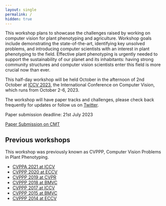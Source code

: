 ```yaml
---
layout: single
permalink: /
hidden: true
---
```



This workshop plans to showcase the challenges raised by working on computer vision for plant phenotyping and agriculture. Workshop goals include demonstrating the state-of-the-art, identifying key unsolved problems, and introducing computer scientists with an interest in plant phenotyping to the field. Effective plant phenotyping is urgently needed to support the sustainability of our planet and its inhabitants: having strong community structures and computer vision scientists enter this field is more crucial now than ever.

This half-day workshop will be held October in the afternoon of 2nd October at [ICCV 2023](http://iccv2023.thecvf.com/), the International Conference on Computer Vision, which runs from October 2-6, 2023. 

The workshop will have paper tracks and challenges, please check back frequently for updates or follow us on [Twitter](https://twitter.com/cvppa2021).

Paper submission deadline: 21st July 2023

[Paper Submission on CMT](https://cmt3.research.microsoft.com/CVPPA2023/)

## Previous workshops

This workshop was previously known as CVPPP, Computer Vision Problems in Plant Phenotyping.

- [CVPPA 2021 at ICCV](https://cvppa2021.github.io)
- [CVPPP 2020 at ECCV](https://www.plant-phenotyping.org/CVPPP2020)
- [CVPPP 2019 at CVPR](https://www.plant-phenotyping.org/CVPPP2019)
- [CVPPP 2018 at BMVC](https://www.plant-phenotyping.org/CVPPP2018)
- [CVPPP 2017 at ICCV](https://www.plant-phenotyping.org/CVPPP2017)
- [CVPPP 2015 at BMVC](http://www.plant-phenotyping.org/CVPPP2015)
- [CVPPP 2014 at ECCV](http://www.plant-phenotyping.org/CVPPP2014)
